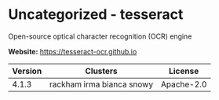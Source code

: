 # Uncategorized - tesseract

Open-source optical character recognition (OCR) engine



**Website:** <https://tesseract-ocr.github.io>

| Version | Clusters | License |
| ------- | -------- | ------- |
| 4.1.3 | rackham irma bianca snowy | Apache-2.0 |
